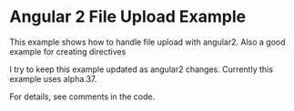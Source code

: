 # Angular 2 File Upload Example

This example shows how to handle file upload with angular2. Also a good example for creating directives

I try to keep this example updated as angular2 changes. Currently this example uses alpha.37.

For details, see comments in the code.
